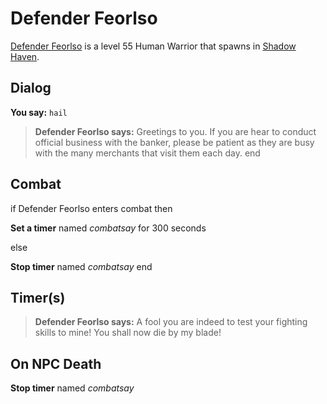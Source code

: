# Defender Feorlso



[Defender Feorlso](/npc/150298) is a level 55 Human Warrior that spawns in [Shadow Haven](/zone/150).



## Dialog

**You say:** `hail`



>**Defender Feorlso says:** Greetings to you. If you are hear to conduct official business with the banker, please be patient as they are busy with the many merchants that visit them each day.
end



## Combat

if Defender Feorlso enters combat  then


**Set a timer** named *combatsay* for 300 seconds

else


**Stop timer** named *combatsay*
end



## Timer(s)

>**Defender Feorlso says:** A fool you are indeed to test your fighting skills to mine!  You shall now die by my blade!


## On NPC Death

**Stop timer** named *combatsay*